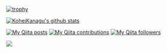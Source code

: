 [![trophy](https://github-profile-trophy.vercel.app/?username=KoheiKanagu)](https://github.com/ryo-ma/github-profile-trophy)

[![KoheiKanagu's github stats](https://github-readme-stats.vercel.app/api?username=KoheiKanagu&show_icons=true&count_private=true&title_color=00A4AC&icon_color=00A4AC)](https://github.com/anuraghazra/github-readme-stats)

[![My Qiita posts](https://qiita-badge.apiapi.app/s/koheikanagu/posts.svg)](http://qiita.com/koheikanagu)
[![My Qiita contributions](https://qiita-badge.apiapi.app/s/koheikanagu/contributions.svg)](http://qiita.com/koheikanagu)
[![My Qiita followers](https://qiita-badge.apiapi.app/s/koheikanagu/followers.svg)](http://qiita.com/koheikanagu)

![](https://komarev.com/ghpvc/?username=KoheiKanagu&color=00A4AC)
